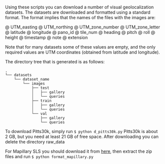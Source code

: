 

Using these scripts you can download a number of visual geolocalization datasets.
The datasets are downloaded and formatted using a standard format.
The format implies that the names of the files with the images are:

@ UTM_easting @ UTM_northing @ UTM_zone_number @ UTM_zone_letter @ latitude @ longitude 
    @ pano_id @ tile_num @ heading @ pitch @ roll @ height @ timestamp @ note @ extension

Note that for many datasets some of these values are empty, and the only required values are
UTM coordinates (obtained from latitude and longitude).

The directory tree that is generated is as follows:
```
.
└── datasets
    └── dataset_name
        └── images
            ├── test
            │   ├── gallery
            │   └── queries
            ├── train
            │   ├── gallery
            │   └── queries
            └── val
                ├── gallery
                └── queries
```
To download Pitts30k, simply run `$ python d_pitts30k.py`
Pitts30k is about 2 GB, but you need at least 21 GB of free space. After downloading you can delete the directory raw_data

For Mapillary SLS you should download it from [here](https://www.mapillary.com/dataset/places), then extract the zip files and run `$ python format_mapillary.py`

